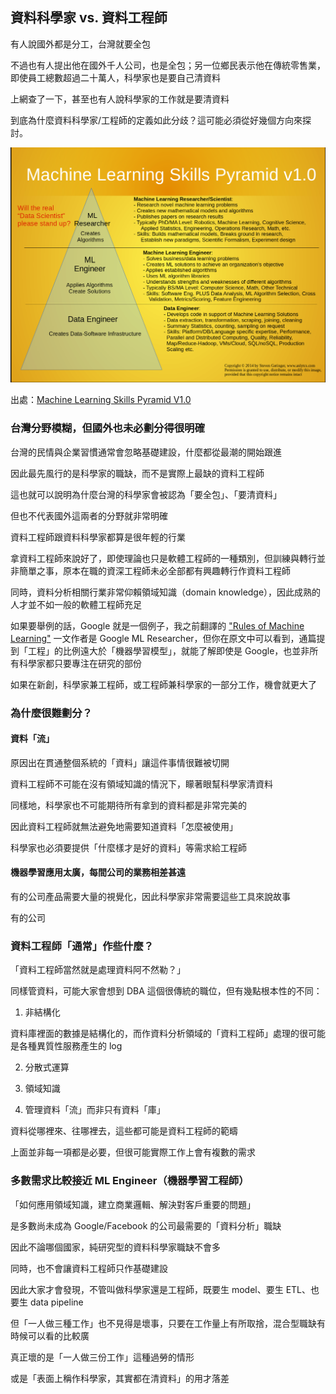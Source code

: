 ## 資料科學家 vs. 資料工程師


有人說國外都是分工，台灣就要全包

不過也有人提出他在國外千人公司，也是全包；另一位鄉民表示他在傳統零售業，即使員工總數超過二十萬人，科學家也是要自己清資料

上網查了一下，甚至也有人說科學家的工作就是要清資料

到底為什麼資料科學家/工程師的定義如此分歧？這可能必須從好幾個方向來探討。

![ML pyramid](/assets/ML-pyramid.png)

出處：[Machine Learning Skills Pyramid V1.0](http://www.anlytcs.com/2014/01/machine-learning-skills-pyramid-v10.html)

### 台灣分野模糊，但國外也未必劃分得很明確

台灣的民情與企業習慣通常會忽略基礎建設，什麼都從最潮的開始跟進

因此最先風行的是科學家的職缺，而不是實際上最缺的資料工程師

這也就可以說明為什麼台灣的科學家會被認為「要全包」、「要清資料」

但也不代表國外這兩者的分野就非常明確

資料工程師跟資料科學家都算是很年輕的行業

拿資料工程師來說好了，即使理論也只是軟體工程師的一種類別，但訓練與轉行並非簡單之事，原本在職的資深工程師未必全部都有興趣轉行作資料工程師

同時，資料分析相關行業非常仰賴領域知識（domain knowledge），因此成熟的人才並不如一般的軟體工程師充足

如果要舉例的話，Google 就是一個例子，我之前翻譯的 ["Rules of Machine Learning"](http://martin.zinkevich.org/rules_of_ml/rules_of_ml.pdf) 一文作者是 Google ML Researcher，但你在原文中可以看到，通篇提到「工程」的比例遠大於「機器學習模型」，就能了解即使是 Google，也並非所有科學家都只要專注在研究的部份

如果在新創，科學家兼工程師，或工程師兼科學家的一部分工作，機會就更大了


### 為什麼很難劃分？

#### 資料「流」

原因出在貫通整個系統的「資料」讓這件事情很難被切開

資料工程師不可能在沒有領域知識的情況下，矇著眼幫科學家清資料

同樣地，科學家也不可能期待所有拿到的資料都是非常完美的

因此資料工程師就無法避免地需要知道資料「怎麼被使用」

科學家也必須要提供「什麼樣才是好的資料」等需求給工程師

#### 機器學習應用太廣，每間公司的業務相差甚遠

有的公司產品需要大量的視覺化，因此科學家非常需要這些工具來說故事

有的公司

### 資料工程師「通常」作些什麼？

「資料工程師當然就是處理資料阿不然勒？」

同樣管資料，可能大家會想到 DBA 這個很傳統的職位，但有幾點根本性的不同：

1. 非結構化

資料庫裡面的數據是結構化的，而作資料分析領域的「資料工程師」處理的很可能是各種異質性服務產生的 log

2. 分散式運算



3. 領域知識
4. 管理資料「流」而非只有資料「庫」

資料從哪裡來、往哪裡去，這些都可能是資料工程師的範疇

上面並非每一項都是必要，但很可能實際工作上會有複數的需求

### 多數需求比較接近 ML Engineer（機器學習工程師）

「如何應用領域知識，建立商業邏輯、解決對客戶重要的問題」

是多數尚未成為 Google/Facebook 的公司最需要的「資料分析」職缺

因此不論哪個國家，純研究型的資料科學家職缺不會多

同時，也不會讓資料工程師只作基礎建設

因此大家才會發現，不管叫做科學家還是工程師，既要生 model、要生 ETL、也要生 data pipeline

但「一人做三種工作」也不見得是壞事，只要在工作量上有所取捨，混合型職缺有時候可以看的比較廣

真正壞的是「一人做三份工作」這種過勞的情形

或是「表面上稱作科學家，其實都在清資料」的用才落差